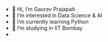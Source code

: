 - 👋 Hi, I’m Gaurav Prajapati
- 👀 I’m interested in Data Science & AI
- 🌱 I’m currently learning Python
- 💞️ I’m studying in IIT Bombay
- 

<!---
gauraviitb07/gauraviitb07 is a ✨ special ✨ repository because its `README.md` (this file) appears on your GitHub profile.
You can click the Preview link to take a look at your changes.
--->
